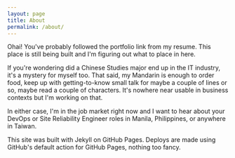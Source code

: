 ```yaml
---
layout: page
title: About
permalink: /about/
---
```


Ohai! You've probably followed the portfolio link from my resume. This place is
still being built and I'm figuring out what to place in here.

If you're wondering did a Chinese Studies major end up in the IT industry, it's
a mystery for myself too. That said, my Mandarin is enough to order food, keep
up with getting-to-know small talk for maybe a couple of lines or so, maybe read
a couple of characters. It's nowhere near usable in business contexts but I'm
working on that.

In either case, I'm in the job market right now and I want to hear about your
DevOps or Site Reliability Engineer roles in Manila, Philippines, or anywhere in
Taiwan.

This site was built with Jekyll on GitHub Pages. Deploys are made using GitHub's
default action for GitHub Pages, nothing too fancy.

